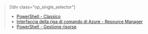 > [!div class="op_single_selector"]
> - [PowerShell - Classico](../articles/dns/dns-reverse-dns-record-operations-classic-ps.md)
> - [Interfaccia della riga di comando di Azure - Resource Manager](../articles/dns/dns-reverse-dns-record-operations-cli.md)
> - [PowerShell - Gestione risorse](../articles/dns/dns-reverse-dns-record-operations-ps.md)


<!--HONumber=Nov16_HO3-->


